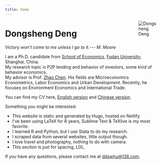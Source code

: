 ```yaml
---
title: Home
---
```


[<img src="/img/bio.png" style="max-width:13%;min-width:40px;float:right;" alt="Dongsheng Deng" />](https://ddswhu.me/)

# Dongsheng Deng

*Victory won't come to me unless I go to it.--- M. Moore*

I am a Ph.D. candidate from [School of Economics](http://www.econ.fudan.edu.cn/), [Fudan University](http://www.fudan.edu.cn/2016/index.html), Shanghai, China. <br>
My research topic is P2P lending and behavior of investors, some kind of behavior economics.<br> 
My advisor is Prof. [Zhao Chen](http://www.econ.fudan.edu.cn/teacherdetail.php?tid=11). His fields are Microeconomics Econometrics, Labor Economics and Urban Development. Recently, he focuses on Environment Economics and International Trade. <br>

You can find my CV here, [English version](/archive/EthanDENG-CV-EN.pdf) and  [Chinese version](/archive/EthanDENG-CV-CN.pdf).

Something you might be interested: 

+ This website is static and generated by Hugo, hosted on Netlify.
+ I've been using LaTeX for 8 years, Sublime Text & TeXlive is my most favorite.
+ I learned R and Python, but I use Stata to do my research.
+ I scraped data from several websites, little output though.
+ I love travel and photography, nothing to do with camera.
+ This section is just for spacing, LOL.

If you have any questions, please contact me at [ddswhu@126.com](mailto:ddswhu@126.com). 

<!-- <center><img src="/img/fudan.jpg" width = "500" alt="Fudan University"/></center> -->







